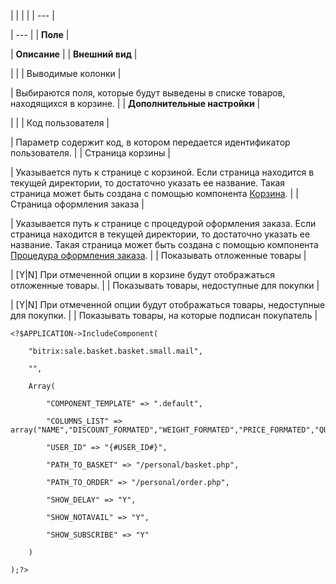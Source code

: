 |  |  |  |
| --- |

| --- |
| **Поле** |

| **Описание** |
| **Внешний вид** |

| |
| Выводимые колонки |

| Выбираются поля, которые будут выведены в списке товаров, находящихся в корзине. |
| **Дополнительные настройки** |

| |
| Код пользователя |

| Параметр содержит код, в котором передается идентификатор пользователя. |
| Страница корзины |

| Указывается путь к странице с корзиной. Если страница находится в текущей директории, то достаточно указать ее название. Такая страница может быть создана с помощью компонента [Корзина](/user_help/store/sale/components_2/basket/sale_basket_basket.php). |
| Страница оформления заказа |

| Указывается путь к странице c процедурой оформления заказа. Если страница находится в текущей директории, то достаточно указать ее название. Такая страница может быть создана с помощью компонента [Процедура оформления заказа](/user_help/store/sale/components_2/order/sale_order_full.php). |
| Показывать отложенные товары |

| [Y|N] При отмеченной опции в корзине будут отображаться отложенные товары. |
| Показывать товары, недоступные для покупки |

| [Y|N] При отмеченной опции будут отображаться товары, недоступные для покупки. |
| Показывать товары, на которые подписан покупатель |

```
<?$APPLICATION->IncludeComponent(

	"bitrix:sale.basket.basket.small.mail",

	"",

	Array(

		"COMPONENT_TEMPLATE" => ".default",

		"COLUMNS_LIST" => array("NAME","DISCOUNT_FORMATED","WEIGHT_FORMATED","PRICE_FORMATED","QUANTITY_FORMATED"),

		"USER_ID" => "{#USER_ID#}",

		"PATH_TO_BASKET" => "/personal/basket.php",

		"PATH_TO_ORDER" => "/personal/order.php",

		"SHOW_DELAY" => "Y",

		"SHOW_NOTAVAIL" => "Y",

		"SHOW_SUBSCRIBE" => "Y"

	)

);?>


```